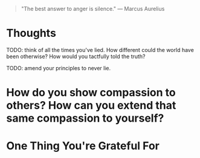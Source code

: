 
> \"The best answer to anger is silence.\" — Marcus Aurelius

# Thoughts
TODO: think of all the times you've lied. How different could the world have been otherwise? How would you tactfully told the truth?

TODO: amend your principles to never lie.

# How do you show compassion to others? How can you extend that same compassion to yourself?

# One Thing You're Grateful For

